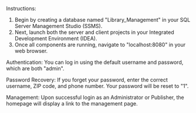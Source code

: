Instructions:

 1. Begin by creating a database named "Library_Management" in your SQL Server Management Studio (SSMS).
 2. Next, launch both the server and client projects in your Integrated Development Environment (IDEA).
 3. Once all components are running, navigate to "localhost:8080" in your web browser.

Authentication:
 You can log in using the default username and password, which are both "admin".

Password Recovery:
 If you forget your password, enter the correct username, ZIP code, and phone number. Your password will be reset to "1".

Management:
 Upon successful login as an Administrator or Publisher, the homepage will display a link to the management page.
